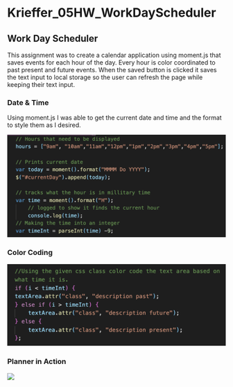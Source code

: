 # Krieffer_05HW_WorkDayScheduler

## Work Day Scheduler
 This assignment was to create a calendar application using moment.js that saves events for each hour of the day. Every hour is color coordinated to past present and future events. When the saved button is clicked it saves the text input to local storage so the user can refresh the page while keeping their text input.   

### Date & Time
  Using moment.js I was able to get the current date and time and the format to style them as I desired. 


![alt text](https://github.com/Krieffer21/Krieffer_05HW/blob/master/Assets/images/DateTime.png)

### Color Coding 



![alt text](https://github.com/Krieffer21/Krieffer_05HW/blob/master/Assets/images/ColorCoding.png)


### Planner in Action
  

![](https://github.com/Krieffer21/Krieffer_05HW/blob/master/Assets/images/DayScheduler.gif)
